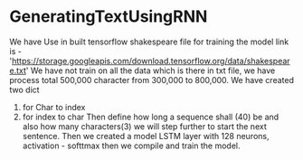 # GeneratingTextUsingRNN
We have Use in built tensorflow shakespeare file for training the model 
link is  -  'https://storage.googleapis.com/download.tensorflow.org/data/shakespeare.txt'
We have not train on all the data which is there in txt file, we have process total 500,000  character from 300,000 to 800,000.
We have created two dict 
1) for Char to index
2) for index to char
Then define how long a sequence shall (40) be and also how many characters(3) we will step further to start the next sentence.
Then we created a model
LSTM layer with 128 neurons, activation - softtmax
then we compile and train the model.
